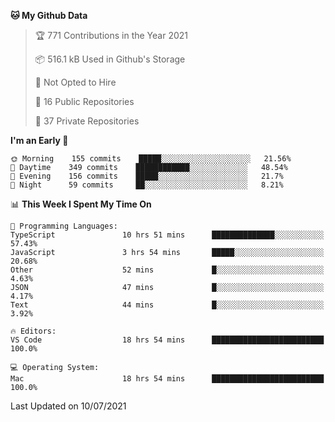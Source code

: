 <!--START_SECTION:waka-->
**🐱 My Github Data** 

> 🏆 771 Contributions in the Year 2021
 > 
> 📦 516.1 kB Used in Github's Storage 
 > 
> 🚫 Not Opted to Hire
 > 
> 📜 16 Public Repositories 
 > 
> 🔑 37 Private Repositories  
 > 
**I'm an Early 🐤** 

```text
🌞 Morning    155 commits    █████░░░░░░░░░░░░░░░░░░░░   21.56% 
🌆 Daytime    349 commits    ████████████░░░░░░░░░░░░░   48.54% 
🌃 Evening    156 commits    █████░░░░░░░░░░░░░░░░░░░░   21.7% 
🌙 Night      59 commits     ██░░░░░░░░░░░░░░░░░░░░░░░   8.21%

```


📊 **This Week I Spent My Time On** 

```text
💬 Programming Languages: 
TypeScript               10 hrs 51 mins      ██████████████░░░░░░░░░░░   57.43% 
JavaScript               3 hrs 54 mins       █████░░░░░░░░░░░░░░░░░░░░   20.68% 
Other                    52 mins             █░░░░░░░░░░░░░░░░░░░░░░░░   4.63% 
JSON                     47 mins             █░░░░░░░░░░░░░░░░░░░░░░░░   4.17% 
Text                     44 mins             █░░░░░░░░░░░░░░░░░░░░░░░░   3.92%

🔥 Editors: 
VS Code                  18 hrs 54 mins      █████████████████████████   100.0%

💻 Operating System: 
Mac                      18 hrs 54 mins      █████████████████████████   100.0%

```


 Last Updated on 10/07/2021
<!--END_SECTION:waka-->

